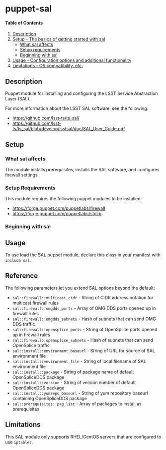 
# puppet-sal

#### Table of Contents

1. [Description](#description)
2. [Setup - The basics of getting started with sal](#setup)
    * [What sal affects](#what-sal-affects)
    * [Setup requirements](#setup-requirements)
    * [Beginning with sal](#beginning-with-sal)
3. [Usage - Configuration options and additional functionality](#usage)
4. [Limitations - OS compatibility, etc.](#limitations)

## Description

Puppet module for installing and configuring the LSST Service Abstraction Layer (SAL).

For more information about the LSST SAL software, see the following:
* https://github.com/lsst-ts/ts_sal/
* https://github.com/lsst-ts/ts_sal/blob/develop/lsstsal/doc/SAL_User_Guide.pdf

## Setup

### What sal affects

The module installs prerequisites, installs the SAL software, and configures firewall settings.

### Setup Requirements

This module requires the following puppet modules to be installed:
* https://forge.puppet.com/puppetlabs/firewall
* https://forge.puppet.com/puppetlabs/stdlib

### Beginning with sal

## Usage

To use load the SAL puppet module, declare this class in your manifest with `include sal`.

## Reference

The following parameters let you extend SAL options beyond the default:

  * `sal::firewall::multicast_cidr` - String of CIDR address notation for multicast firewall rules
  * `sal::firewall::omgdds_ports` - Array of OMG DDS ports opened up in firewall rules
  * `sal::firewall::omgdds_subnets` - Hash of subnets that can send OMG DDS traffic
  * `sal::firewall::opensplice_ports` - String of OpenSplice ports opened up in firewall rules
  * `sal::firewall::opensplice_subnets` - Hash of subnets that can send OpenSplice traffic
  * `sal::install::environment_baseurl` - String of URL for source of SAL environment file
  * `sal::install::environment_file` - String of local filename of SAL environment file
  * `sal::install::package` - String of package name of default OpenSpliceDDS package
  * `sal::install::version` - String of version number of default OpenSpliceDDS package
  * `sal::install::yumrepo_baseurl` - String of yum repository baseurl containing OpenSpliceDDS package
  * `sal::prerequisites::pkg_list` - Array of packages to install as prerequisites

## Limitations

This SAL module only supports RHEL/CentOS servers that are configured to use `iptables`.

